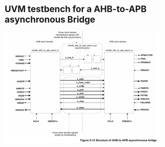 # UVM testbench for a AHB-to-APB asynchronous Bridge

<img src="image/DUT_AHB2APB.png" alt="A floating image" style="float: right; margin-left: 15px;">